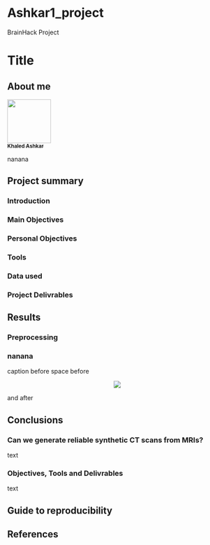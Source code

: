 # Ashkar1_project
BrainHack Project

# Title

## About me
<a href="https://github.com/KhaledAshkar">
   <img src="https://avatars.githubusercontent.com/u/122472459?v=4?s=100" width="100px;" alt=""/>
   <br /><sub><b>Khaled Ashkar</b></sub>
</a>

nanana
## Project summary

### Introduction

### Main Objectives

### Personal Objectives

### Tools

### Data used

### Project Delivrables

## Results

### Preprocessing 

### nanana
caption before
space before
<p align="center">
<img src="docs/atlas.png">
</p>
 and after
 
 ## Conclusions

 ### Can we generate reliable synthetic CT scans from MRIs?
 text

 ### Objectives, Tools and Delivrables
text

## Guide to reproducibility

## References
